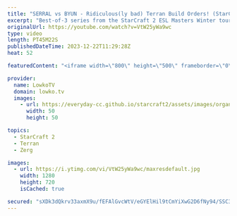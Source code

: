 ```yaml
---
title: "SERRAL vs BYUN - Ridiculous(ly bad) Terran Build Orders! (StarCraft 2)"
excerpt: "Best-of-3 series from the StarCraft 2 ESL Masters Winter tournament. In this match between Serral and ByuN, ByuN (Terran) decides to execute some of the strangest two-base all-ins I have seen all year against Serral (Zerg). Support my work: https://patreon.com/lowkotv  Lowko merch: https://lowko.shop"
originalUrl: https://youtube.com/watch?v=VtW25yWa9wc
type: video
length: PT45M22S
publishedDateTime: 2023-12-22T11:29:28Z
heat: 52

featuredContent: "<iframe width=\"800\" height=\"500\" frameborder=\"0\" src=\"https://www.youtube.com/embed/VtW25yWa9wc\" allow=\"accelerometer; autoplay; encrypted-media; gyroscope; picture-in-picture\" allowfullscreen></iframe>"

provider:
  name: LowkoTV
  domain: lowko.tv
  images:
    - url: https://everyday-cc.github.io/starcraft2/assets/images/organizations/lowko.tv-50x50.jpg
      width: 50
      height: 50

topics:
  - StarCraft 2
  - Terran
  - Zerg

images:
  - url: https://i.ytimg.com/vi/VtW25yWa9wc/maxresdefault.jpg
    width: 1280
    height: 720
    isCached: true

secured: "sXDk3dQkrv33axmX9u/fEFAlGvcWtV/eGYElHil9tCmYiXwG2D6fNy94/SSC34DaZwiwWa4kGqmpLnQNtEpy35sLTVLwmDIKGOmU5e28t/a9iIPDbVCDaE01iT5w8MAzxLZRqwb8EcY5PRENMnlQKnI1bwZ6hs/6XL5xw6Fui9GH835cNUw2ENwjdffbNC9Jtv41MbCwexor6zsTn1s3sZWItNhOwfRuIIo1QC9S1nDD/7oIj5sEAi+GrmUPv4an4JuZsL4unYuTytKmhhESei0UkM0o7503Oc58wl62hEzwtdIPpJjUyFUd98v0laKPgXPMnAfyQzKbPp75yxWQhV1rcDNYuYuSn5TJKMANvRaKjSuM7YmdDIYdQOBOSecak10dOAAk1Uir2lSJe7xhO7Gnx39hIM1ww+h0TUVOWds=;qpZeOlNxus4riuY3/6KHnA=="
---
```


